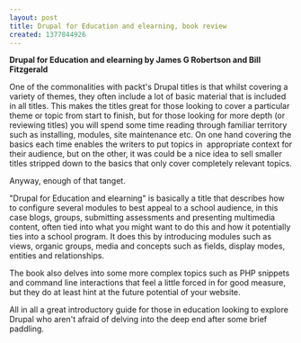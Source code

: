 ```yaml
---
layout: post
title: Drupal for Education and elearning, book review
created: 1377844926
---
```



<strong>Drupal for Education and elearning by James G Robertson and Bill Fitzgerald</strong>

One of the commonalities with packt&#39;s Drupal titles is that whilst covering a variety of themes, they often include a lot of basic material that is included in all titles. This makes the titles great for those looking to cover a particular theme or topic from start to finish, but for those looking for more depth (or reviewing titles) you will spend some time reading through familiar territory such as installing, modules, site maintenance etc. On one hand covering the basics each time enables the writers to put topics in&nbsp; appropriate context for their audience, but on the other, it was could be a nice idea to sell smaller titles stripped down to the basics that only cover completely relevant topics.

Anyway, enough of that tanget.

&quot;Drupal for Education and elearning&quot; is basically a title that describes how to configure several modules to best appeal to a school audience, in this case blogs, groups, submitting assessments and presenting multimedia content, often tied into what you might want to do this and how it potentially ties into a school program. It does this by introducing modules such as views, organic groups, media and concepts such as fields, display modes, entities and relationships.

The book also delves into some more complex topics such as PHP snippets and command line interactions that feel a little forced in for good measure, but they do at least hint at the future potential of your website.

All in all a great introductory guide for those in education looking to explore Drupal who aren&#39;t afraid of delving into the deep end after some brief paddling.
